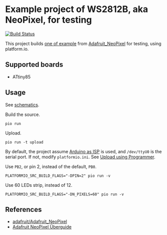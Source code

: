 # Example project of WS2812B, aka NeoPixel, for testing

[![Build Status](https://travis-ci.org/trombik/e-example-NeoPixel.svg?branch=master)](https://travis-ci.org/trombik/e-example-NeoPixel)

This project builds [one of
example](https://github.com/adafruit/Adafruit_NeoPixel/tree/master/examples/strandtest)
from [Adafruit_NeoPixel](https://github.com/adafruit/Adafruit_NeoPixel) for
testing, using platform.io.

## Supported boards

* ATtiny85

## Usage

See [schematics](output.svg).

Build the source.

```
pio run
```

Upload.

```
pio run -t upload
```

By default, the project assume [Arduino as ISP](https://www.arduino.cc/en/Tutorial/ArduinoISP)
is used, and `/dev/ttyU0` is the serial port. If not, modify `platformio.ini`.
See [Upload using
Programmer](http://docs.platformio.org/en/latest/platforms/atmelavr.html#upload-using-programmer).

Use `PB2`, or pin 2, instead of the default, `PB0`.

```
PLATFORMIO_SRC_BUILD_FLAGS="-DPIN=2" pio run -v
```

Use 60 LEDs strip, instead of 12.

```
PLATFORMIO_SRC_BUILD_FLAGS="-DN_PIXELS=60" pio run -v
```

## References

* [adafruit/Adafruit_NeoPixel](https://github.com/adafruit/Adafruit_NeoPixel)
* [Adafruit NeoPixel Überguide](https://learn.adafruit.com/adafruit-neopixel-uberguide)
